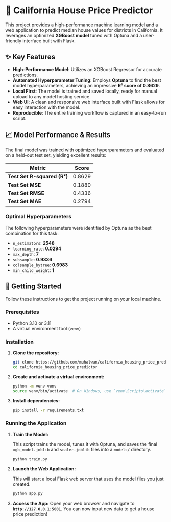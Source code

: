 # 🏡 California House Price Predictor

This project provides a high-performance machine learning model and a web application to predict median house values for districts in California. It leverages an optimized **XGBoost model** tuned with Optuna and a user-friendly interface built with Flask.

## ✨ Key Features

-   **High-Performance Model**: Utilizes an XGBoost Regressor for accurate predictions.
-   **Automated Hyperparameter Tuning**: Employs **Optuna** to find the best model hyperparameters, achieving an impressive **R² score of 0.8629**.
-   **Local First**: The model is trained and saved locally, ready for manual upload to any model hosting service.
-   **Web UI**: A clean and responsive web interface built with Flask allows for easy interaction with the model.
-   **Reproducible**: The entire training workflow is captured in an easy-to-run script.

## 📈 Model Performance & Results

The final model was trained with optimized hyperparameters and evaluated on a held-out test set, yielding excellent results:

| Metric                          | Score  |
| ------------------------------- | ------ |
| **Test Set R-squared (R²)** | 0.8629 |
| **Test Set MSE** | 0.1880 |
| **Test Set RMSE** | 0.4336 |
| **Test Set MAE** | 0.2794 |

### Optimal Hyperparameters

The following hyperparameters were identified by Optuna as the best combination for this task:

-   `n_estimators`: **2548**
-   `learning_rate`: **0.0294**
-   `max_depth`: **7**
-   `subsample`: **0.9336**
-   `colsample_bytree`: **0.6983**
-   `min_child_weight`: **1**

## 🚀 Getting Started

Follow these instructions to get the project running on your local machine.

### Prerequisites

-   Python 3.10 or 3.11
-   A virtual environment tool (`venv`)

### Installation

1.  **Clone the repository:**
    ```bash
    git clone https://github.com/muhalwan/california_housing_price_predictor.git
    cd california_housing_price_predictor
    ```

2.  **Create and activate a virtual environment:**
    ```bash
    python -m venv venv
    source venv/bin/activate  # On Windows, use `venv\Scripts\activate`
    ```

3.  **Install dependencies:**
    ```bash
    pip install -r requirements.txt
    ```

### Running the Application

1.  **Train the Model:**

    This script trains the model, tunes it with Optuna, and saves the final `xgb_model.joblib` and `scaler.joblib` files into a `models/` directory.
    ```bash
    python train.py
    ```

2.  **Launch the Web Application:**

    This will start a local Flask web server that uses the model files you just created.
    ```bash
    python app.py
    ```

3.  **Access the App:**
    Open your web browser and navigate to **`http://127.0.0.1:5001`**. You can now input new data to get a house price prediction!
